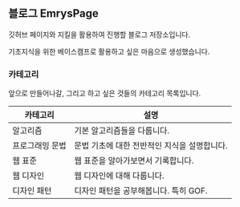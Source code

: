 ## 블로그 EmrysPage

깃허브 페이지와 지킬을 활용하여 진행할 블로그 저장소입니다.

기초지식을 위한 베이스캠프로 활용하고 싶은 마음으로 생성했습니다.

### 카테고리

앞으로 만들어나갈, 그리고 하고 싶은 것들의 카테고리 목록입니다.


카테고리|설명
----|-----
알고리즘|기본 알고리즘들을 다룹니다.
프로그래밍 문법|문법 기초에 대한 전반적인 지식을 설명합니다.
웹 표준|웹 표준을 알아가보면서 기록합니다.
웹 디자인|웹 디자인에 대해 다룹니다.
디자인 패턴|디자인 패턴을 공부해봅니다. 특히 GOF.
